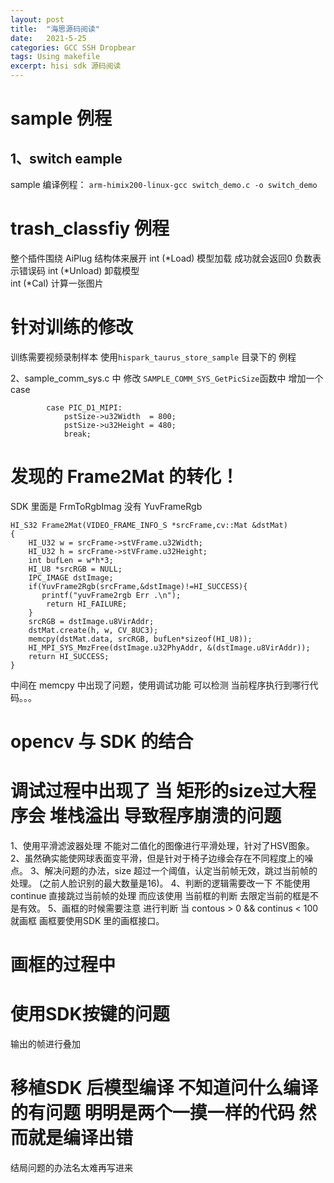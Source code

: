 ```yaml
---
layout: post
title:  "海思源码阅读"
date:   2021-5-25
categories: GCC SSH Dropbear
tags: Using makefile
excerpt: hisi sdk 源码阅读
--- 
```



# sample 例程
## 1、switch eample 
sample 编译例程： `arm-himix200-linux-gcc switch_demo.c -o switch_demo `



# trash_classfiy 例程
整个插件围绕 AiPlug 结构体来展开
int (*Load)  模型加载   成功就会返回0  负数表示错误码
int (*Unload)  卸载模型  
int (*Cal) 计算一张图片   





# 针对训练的修改
训练需要视频录制样本  使用`hispark_taurus_store_sample` 目录下的 例程

2、sample_comm_sys.c 中 修改 `SAMPLE_COMM_SYS_GetPicSize`函数中 增加一个 case 
```
        case PIC_D1_MIPI:
            pstSize->u32Width  = 800;
            pstSize->u32Height = 480;
            break;
```


# 发现的 Frame2Mat 的转化！
SDK  里面是 FrmToRgbImag  没有 YuvFrameRgb
```
HI_S32 Frame2Mat(VIDEO_FRAME_INFO_S *srcFrame,cv::Mat &dstMat)
{
    HI_U32 w = srcFrame->stVFrame.u32Width;
    HI_U32 h = srcFrame->stVFrame.u32Height;
    int bufLen = w*h*3;
    HI_U8 *srcRGB = NULL;
    IPC_IMAGE dstImage;
    if(YuvFrame2Rgb(srcFrame,&dstImage)!=HI_SUCCESS){
       printf("yuvFrame2rgb Err .\n");
        return HI_FAILURE;
    }
    srcRGB = dstImage.u8VirAddr;
    dstMat.create(h, w, CV_8UC3);
    memcpy(dstMat.data, srcRGB, bufLen*sizeof(HI_U8));
    HI_MPI_SYS_MmzFree(dstImage.u32PhyAddr, &(dstImage.u8VirAddr));
    return HI_SUCCESS;
}
```
中间在 memcpy 中出现了问题，使用调试功能  可以检测 当前程序执行到哪行代码。。。


# opencv 与 SDK 的结合




# 调试过程中出现了  当 矩形的size过大程序会 堆栈溢出 导致程序崩溃的问题
1、使用平滑滤波器处理  不能对二值化的图像进行平滑处理，针对了HSV图象。
2、虽然确实能使网球表面变平滑，但是针对于椅子边缘会存在不同程度上的噪点。
3、解决问题的办法，size 超过一个阈值，认定当前帧无效，跳过当前帧的处理。 (之前人脸识别的最大数量是16)。
4、判断的逻辑需要改一下  不能使用continue 直接跳过当前帧的处理  而应该使用  当前框的判断  去限定当前的框是不是有效。
5、画框的时候需要注意 进行判断  当  contous > 0 && continus < 100 就画框   画框要使用SDK 里的画框接口。


# 画框的过程中



# 使用SDK按键的问题
输出的帧进行叠加



# 移植SDK 后模型编译  不知道问什么编译的有问题   明明是两个一摸一样的代码  然而就是编译出错   

结局问题的办法名太难再写进来

